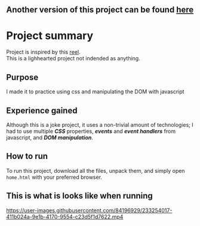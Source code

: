 ## Another version of this project can be found [here](https://github.com/janyousssef/funny-project/tree/bumblebee)  

# Project summary
Project is inspired by this [reel](https://www.instagram.com/p/CpiGuJ1O5pL/).  
This is a lighhearted project not indended as anything.  

## Purpose
I made it to practice using css and manipulating the DOM with javascript

## Experience gained
Although this is a joke project, it uses a non-trivial amount of technologies; I had to use multiple _**CSS**_ properties, _**events**_ and _**event handlers**_ from javascript, and _**DOM manipulation**_.

## How to run
To run this project, download all the files, unpack them, and simply open `home.html` with your preferred browser.

## This is what is looks like when running
https://user-images.githubusercontent.com/84196929/233254017-411b024a-9e1b-4170-9554-c23d5f1d7622.mp4

